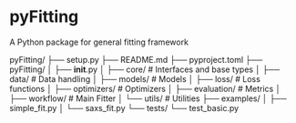 # pyFitting
A Python package for general fitting framework


pyFitting/
├── setup.py
├── README.md
├── pyproject.toml
├── pyFitting/
│   ├── __init__.py
│   ├── core/         # Interfaces and base types
│   ├── data/         # Data handling
│   ├── models/       # Models
│   ├── loss/         # Loss functions
│   ├── optimizers/   # Optimizers
│   ├── evaluation/   # Metrics
│   ├── workflow/     # Main Fitter
│   └── utils/        # Utilities
├── examples/
│   ├── simple_fit.py
│   └── saxs_fit.py
└── tests/
    └── test_basic.py
